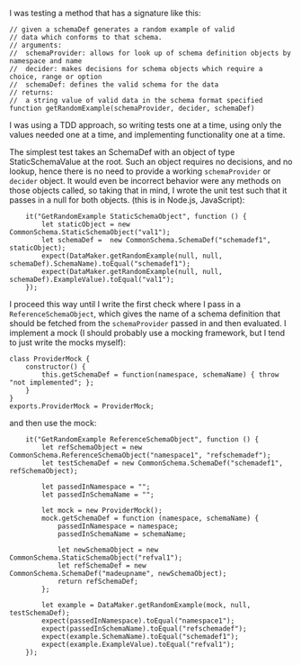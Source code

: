 I was testing a method that has a signature like this:

```
// given a schemaDef generates a random example of valid
// data which conforms to that schema.
// arguments:
//  schemaProvider: allows for look up of schema definition objects by namespace and name
//  decider: makes decisions for schema objects which require a choice, range or option
//  schemaDef: defines the valid schema for the data
// returns:
//  a string value of valid data in the schema format specified
function getRandomExample(schemaProvider, decider, schemaDef)
```

I was using a TDD approach, so writing tests one at a time,
using only the values needed one at a time, and implementing
functionality one at a time.

The simplest test takes an SchemaDef with an object of type
StaticSchemaValue at the root. Such an object requires no
decisions, and no lookup, hence there is no need to provide
a working `schemaProvider` or `decider` object. It would
even be incorrect behavior were any methods on those objects
called, so taking that in mind, I wrote the unit test such
that it passes in a null for both objects. (this is in Node.js, JavaScript):

```
    it("GetRandomExample StaticSchemaObject", function () {
        let staticObject = new CommonSchema.StaticSchemaObject("val1");
        let schemaDef =  new CommonSchema.SchemaDef("schemadef1", staticObject);
        expect(DataMaker.getRandomExample(null, null, schemaDef).SchemaName).toEqual("schemadef1");
        expect(DataMaker.getRandomExample(null, null, schemaDef).ExampleValue).toEqual("val1");
    });
```

I proceed this way until I write the first check where I pass in
a `ReferenceSchemaObject`, which gives the name of a schema definition
that should be fetched from the `schemaProvider` passed in and then
evaluated. I implement a mock (I should probably use a mocking framework, but
I tend to just write the mocks myself):

```
class ProviderMock {
    constructor() {
        this.getSchemaDef = function(namespace, schemaName) { throw "not implemented"; };
    }
}
exports.ProviderMock = ProviderMock;
```
and then use the mock:
```
    it("GetRandomExample ReferenceSchemaObject", function () {
        let refSchemaObject = new CommonSchema.ReferenceSchemaObject("namespace1", "refschemadef");
        let testSchemaDef = new CommonSchema.SchemaDef("schemadef1", refSchemaObject);

        let passedInNamespace = "";
        let passedInSchemaName = "";

        let mock = new ProviderMock();
        mock.getSchemaDef = function (namespace, schemaName) {
            passedInNamespace = namespace;
            passedInSchemaName = schemaName;

            let newSchemaObject = new CommonSchema.StaticSchemaObject("refval1");
            let refSchemaDef = new CommonSchema.SchemaDef("madeupname", newSchemaObject);
            return refSchemaDef;
        };

        let example = DataMaker.getRandomExample(mock, null, testSchemaDef);
        expect(passedInNamespace).toEqual("namespace1");
        expect(passedInSchemaName).toEqual("refschemadef");
        expect(example.SchemaName).toEqual("schemadef1");
        expect(example.ExampleValue).toEqual("refval1");
    });
```
